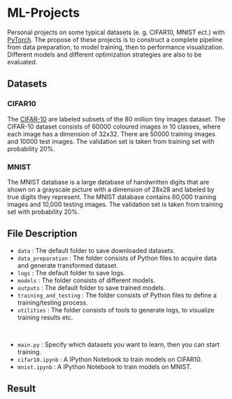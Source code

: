 # ML-Projects
Personal projects on some typical datasets (e. g. CIFAR10, MNIST ect.) with [PyTorch](https://pytorch.org/). The propose of these projects is to construct a complete pipeline from data preparation, to model training, then to performance visualization. Different models and different optimization strategies are also to be evaluated. 

## Datasets
### CIFAR10
The [CIFAR-10](https://www.cs.toronto.edu/~kriz/cifar.html) are labeled subsets of the 80 million tiny images dataset. The CIFAR-10 dataset consists of 60000 coloured images in 10 classes, where each image has a dimension of 32x32. There are 50000 training images and 10000 test images. The validation set is taken from training set with probability 20%.

### MNIST
The MNIST database is a large database of handwritten digits that are shown on a grayscale picture with a dimension of 28x28 and labeled by true digits they represent. The MNIST database contains 60,000 training images and 10,000 testing images. The validation set is taken from training set with probability 20%.

## File Description
* `data` : The default folder to save downloaded datasets.
* `data_preparation` : The folder consists of Python files to acquire data and generate transformed dataset.
* `logs` : The default folder to save logs.
* `models` : The folder consists of different models. 
* `outputs` : The default folder to save trained models.
* `training_and_testing` : The folder consists of Python files to define a training/testing process.
* `utilities` : The folder consists of tools to generate logs, to visualize training results etc.

&emsp;
* `main.py` : Specify which datasets you want to learn, then you can start training.
* `cifar10.ipynb` : A IPython Notebook to train models on CIFAR10.
* `mnist.ipynb` : A IPython Notebook to train models on MNIST.

## Result
